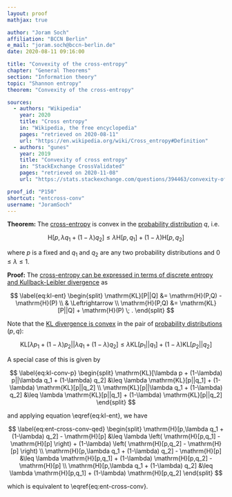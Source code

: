 ```yaml
---
layout: proof
mathjax: true

author: "Joram Soch"
affiliation: "BCCN Berlin"
e_mail: "joram.soch@bccn-berlin.de"
date: 2020-08-11 09:16:00

title: "Convexity of the cross-entropy"
chapter: "General Theorems"
section: "Information theory"
topic: "Shannon entropy"
theorem: "Convexity of the cross-entropy"

sources:
  - authors: "Wikipedia"
    year: 2020
    title: "Cross entropy"
    in: "Wikipedia, the free encyclopedia"
    pages: "retrieved on 2020-08-11"
    url: "https://en.wikipedia.org/wiki/Cross_entropy#Definition"
  - authors: "gunes"
    year: 2019
    title: "Convexity of cross entropy"
    in: "StackExchange CrossValidated"
    pages: "retrieved on 2020-11-08"
    url: "https://stats.stackexchange.com/questions/394463/convexity-of-cross-entropy"

proof_id: "P150"
shortcut: "entcross-conv"
username: "JoramSoch"
---
```



**Theorem:** The [cross-entropy](/D/ent-cross) is convex in the [probability distribution](/D/dist) $q$, i.e.

$$ \label{eq:ent-cross-conv}
\mathrm{H}[p,\lambda q_1 + (1-\lambda) q_2] \leq \lambda \mathrm{H}[p,q_1] + (1-\lambda) \mathrm{H}[p,q_2]
$$

where $p$ is a fixed and $q_1$ and $q_2$ are any two probability distributions and $0 \leq \lambda \leq 1$.


**Proof:** The  [cross-entropy can be expressed in terms of discrete entropy and Kullback-Leibler divergence](/P/kl-ent) as

$$ \label{eq:kl-ent}
\begin{split}
\mathrm{KL}[P||Q] &= \mathrm{H}(P,Q) - \mathrm{H}(P) \\
& \Leftrightarrow \\
\mathrm{H}(P,Q) &= \mathrm{KL}[P||Q] + \mathrm{H}(P) \; .
\end{split}
$$

Note that the [KL divergence is convex](/P/kl-conv) in the pair of [probability distributions](/D/dist) $(p,q)$:

$$ \label{eq:kl-conv}
\mathrm{KL}[\lambda p_1 + (1-\lambda) p_2||\lambda q_1 + (1-\lambda) q_2] \leq \lambda \mathrm{KL}[p_1||q_1] + (1-\lambda) \mathrm{KL}[p_2||q_2]
$$

A special case of this is given by

$$ \label{eq:kl-conv-p}
\begin{split}
\mathrm{KL}[\lambda p + (1-\lambda) p||\lambda q_1 + (1-\lambda) q_2] &\leq \lambda \mathrm{KL}[p||q_1] + (1-\lambda) \mathrm{KL}[p||q_2] \\
\mathrm{KL}[p||\lambda q_1 + (1-\lambda) q_2] &\leq \lambda \mathrm{KL}[p||q_1] + (1-\lambda) \mathrm{KL}[p||q_2]
\end{split}
$$

and applying equation \eqref{eq:kl-ent}, we have

$$ \label{eq:ent-cross-conv-qed}
\begin{split}
\mathrm{H}[p,\lambda q_1 + (1-\lambda) q_2] - \mathrm{H}[p] &\leq \lambda \left( \mathrm{H}[p,q_1] - \mathrm{H}[p] \right) + (1-\lambda) \left( \mathrm{H}[p,q_2] - \mathrm{H}[p] \right) \\
\mathrm{H}[p,\lambda q_1 + (1-\lambda) q_2] - \mathrm{H}[p] &\leq \lambda \mathrm{H}[p,q_1] + (1-\lambda) \mathrm{H}[p,q_2] - \mathrm{H}[p] \\
\mathrm{H}[p,\lambda q_1 + (1-\lambda) q_2] &\leq \lambda \mathrm{H}[p,q_1] + (1-\lambda) \mathrm{H}[p,q_2]
\end{split}
$$

which is equivalent to \eqref{eq:ent-cross-conv}.